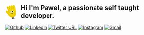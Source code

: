 <!-- Your title -->
## Hi <img width="10%" height="10%" align="left" alt="Github" src="https://raw.githubusercontent.com/SatYu26/SatYu26/master/Assets/wave.gif" /> I'm Pawel, a passionate self taught developer. 

<!-- Your badges
You can use the website to generate badges: https://shields.io/
-->

[![Github](https://img.shields.io/badge/-Github-000?style=flat&logo=Github&logoColor=white)](https://github.com/pawelborkar)
[![Linkedin](https://img.shields.io/badge/-LinkedIn-blue?style=flat&logo=Linkedin&logoColor=white)](https://www.linkedin.com/in/pawelborkar)
[![Twitter URL](https://img.shields.io/twitter/url?label=pawelsb&style=social&url=https%3A%2F%2Ftwitter.com%2Fpawelsb)](https://twitter.com/pawelsb)
[![Instagram](https://img.shields.io/badge/-Instagram-c13584?style=flat&labelColor=c13584&logo=instagram&logoColor=white)](https://www.instagram.com/paweldiaries/)
[![Gmail](https://img.shields.io/badge/-Gmail-c14438?style=flat&logo=Gmail&logoColor=white)](mailto:pawelsb@duck.com)


&nbsp;

<!-- Talking about you -->
<!-- **Talking about Personal Stuffs:** -->

<!-- Any image aligned to the right. Beware the width -->
<!-- ![Pawel's GitHub stats](https://github-readme-stats.vercel.app/api?username=pawelborkar&theme=radical&include_all_commits=true&show_icons=true&count_private=true)  -->

<!-- <img width="35%" align="right" alt="Github" src="https://raw.githubusercontent.com/onimur/.github/master/.resources/git-header.svg" /> -->
